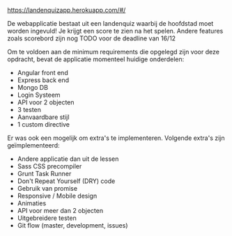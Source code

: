 <a href="https://landenquizapp.herokuapp.com/#/">https://landenquizapp.herokuapp.com/#/</a>

De webapplicatie bestaat uit een landenquiz waarbij de hoofdstad moet worden ingevuld! Je krijgt een score te zien na het spelen. Andere features zoals scorebord zijn nog TODO voor de deadline van 16/12

Om te voldoen aan de minimum requirements die opgelegd zijn voor deze opdracht, bevat de applicatie momenteel huidige onderdelen:
<ul>
<li>Angular front end</li>
<li>Express back end</li>
<li>Mongo DB</li>
<li>Login Systeem</li>
<li>API voor 2 objecten</li>
<li>3 testen</li>
<li>Aanvaardbare stijl</li>
<li>1 custom directive</li>
</ul>
Er was ook een mogelijk om extra's te implementeren. Volgende extra's zijn geïmplementeerd:
<ul>
<li>Andere applicatie dan uit de lessen</li>
<li>Sass CSS precompiler</li>
<li>Grunt Task Runner</li>
<li>Don't Repeat Yourself (DRY) code</li>
<li>Gebruik van promise</li>
<li>Responsive / Mobile design</li>
<li>Animaties</li>
<li>API voor meer dan 2 objecten</li>
<li>Uitgebreidere testen</li>
<li>Git flow (master, development, issues)</li>
</ul>
